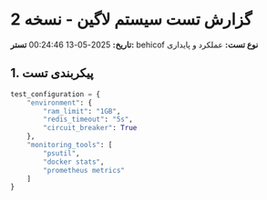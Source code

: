 # گزارش تست سیستم لاگین - نسخه 2
**تاریخ:** 2025-05-13 00:24:46
**تستر:** behicof
**نوع تست:** عملکرد و پایداری

## 1. پیکربندی تست
```python
test_configuration = {
    "environment": {
        "ram_limit": "1GB",
        "redis_timeout": "5s",
        "circuit_breaker": True
    },
    "monitoring_tools": [
        "psutil",
        "docker stats",
        "prometheus metrics"
    ]
}